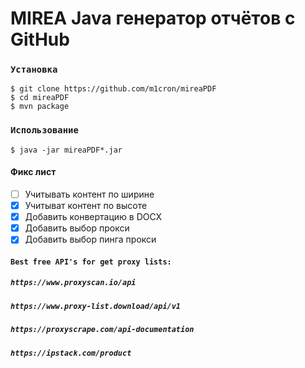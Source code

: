 # MIREA Java генератор отчётов с GitHub

### `Установка`

```
$ git clone https://github.com/m1cron/mireaPDF
$ cd mireaPDF
$ mvn package
```

### `Использование`

```
$ java -jar mireaPDF*.jar
```

#### Фикс лист
- [ ] Учитывать контент по ширине
- [x] Учитыват  контент по высоте
- [x] Добавить конвертацию в DOCX
- [x] Добавить выбор прокси
- [x] Добавить выбор пинга прокси

#### `Best free API's for get proxy lists:`
##### ```https://www.proxyscan.io/api```
##### ```https://www.proxy-list.download/api/v1```
##### ```https://proxyscrape.com/api-documentation```
##### ```https://ipstack.com/product```
